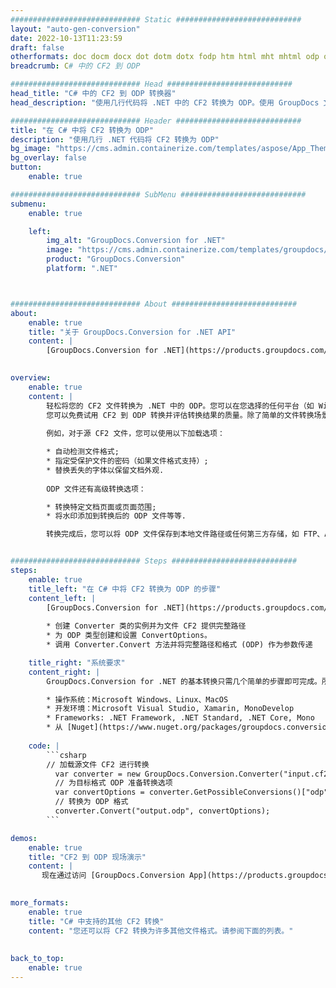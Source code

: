 ```yaml
---
############################# Static ############################
layout: "auto-gen-conversion"
date: 2022-10-13T11:23:59
draft: false
otherformats: doc docm docx dot dotm dotx fodp htm html mht mhtml odp odt otp pot potm potx pps ppsm ppsx ppt pptm pptx rtf
breadcrumb: C# 中的 CF2 到 ODP

############################# Head ############################
head_title: "C# 中的 CF2 到 ODP 转换器"
head_description: "使用几行代码将 .NET 中的 CF2 转换为 ODP。使用 GroupDocs 文档转换 API 转换 160 多种文件格式。"

############################# Header ############################
title: "在 C# 中将 CF2 转换为 ODP"
description: "使用几行 .NET 代码将 CF2 转换为 ODP"
bg_image: "https://cms.admin.containerize.com/templates/aspose/App_Themes/V3/images/bg/header1.png"
bg_overlay: false
button:
    enable: true

############################# SubMenu ############################
submenu:
    enable: true

    left:
        img_alt: "GroupDocs.Conversion for .NET"
        image: "https://cms.admin.containerize.com/templates/groupdocs/images/product-logos/90x90-noborder/groupdocs-conversion-net.png"
        product: "GroupDocs.Conversion"
        platform: ".NET"



############################# About ############################
about:
    enable: true
    title: "关于 GroupDocs.Conversion for .NET API"
    content: |
        [GroupDocs.Conversion for .NET](https://products.groupdocs.com/conversion/net/)可用于转换Microsoft Word、Excel、PowerPoint、PDF、Visio等格式。 GroupDocs.Conversion 是一个独立的 API，适用于需要高性能的后端和内部系统。它不依赖于任何软件，例如 Microsoft 或 Open Office。
    

overview:
    enable: true
    content: |
        轻松将您的 CF2 文件转换为 .NET 中的 ODP。您可以在您选择的任何平台（如 Windows、Linux、macOS）中仅使用几行 C# 代码行。
        您可以免费试用 CF2 到 ODP 转换并评估转换结果的质量。除了简单的文件转换场景，您还可以尝试更高级的选项来加载源 CF2 文件和保存输出 ODP 结果。 
        
        例如，对于源 CF2 文件，您可以使用以下加载选项：

        * 自动检测文件格式;
        * 指定受保护文件的密码（如果文件格式支持）;
        * 替换丢失的字体以保留文档外观.
        
        ODP 文件还有高级转换选项：

        * 转换特定文档页面或页面范围;
        * 将水印添加到转换后的 ODP 文件等等.

        转换完成后，您可以将 ODP 文件保存到本地文件路径或任何第三方存储，如 FTP、Amazon S3、Google Drive、Dropbox 等。请注意 - 将 CF2 转换为 ODP 无需安装任何额外的软件 - 如 MS Office、Open Office、Adobe Acrobat Reader 等。


############################# Steps ############################
steps:
    enable: true
    title_left: "在 C# 中将 CF2 转换为 ODP 的步骤"
    content_left: |
        [GroupDocs.Conversion for .NET](https://products.groupdocs.com/conversion/net/) 使开发人员只需几行代码即可轻松地将 CF2 文件转换为 ODP。
        
        * 创建 Converter 类的实例并为文件 CF2 提供完整路径
        * 为 ODP 类型创建和设置 ConvertOptions。
        * 调用 Converter.Convert 方法并将完整路径和格式 (ODP) 作为参数传递

    title_right: "系统要求"
    content_right: |
        GroupDocs.Conversion for .NET 的基本转换只需几个简单的步骤即可完成。所有主要平台和操作系统都支持我们的 API。在执行以下代码之前，请确保您的系统上安装了以下先决条件。

        * 操作系统：Microsoft Windows、Linux、MacOS
        * 开发环境：Microsoft Visual Studio, Xamarin, MonoDevelop
        * Frameworks: .NET Framework, .NET Standard, .NET Core, Mono
        * 从 [Nuget](https://www.nuget.org/packages/groupdocs.conversion) 获取最新的 GroupDocs.Conversion for .NET
         
    code: |
        ```csharp    
        // 加载源文件 CF2 进行转换
          var converter = new GroupDocs.Conversion.Converter("input.cf2");
          // 为目标格式 ODP 准备转换选项
          var convertOptions = converter.GetPossibleConversions()["odp"].ConvertOptions;
          // 转换为 ODP 格式
          converter.Convert("output.odp", convertOptions);
        ```

demos:
    enable: true
    title: "CF2 到 ODP 现场演示"
    content: |
       现在通过访问 [GroupDocs.Conversion App](https://products.groupdocs.app/conversion/family) 网站将 CF2 转换为 ODP。在线演示具有以下优点
          

more_formats:
    enable: true
    title: "C# 中支持的其他 CF2 转换"
    content: "您还可以将 CF2 转换为许多其他文件格式。请参阅下面的列表。"
       
       
back_to_top:
    enable: true
---
```

